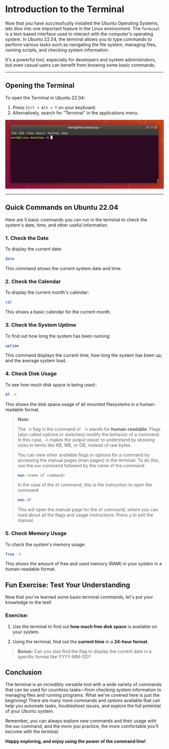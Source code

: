# Introduction to the Terminal

Now that you have successfuylly installed the Ubuntu Operating Systems, lets dive into one important feature in the Linux environment. The `Terminal` is a text-based interface used to interact with the computer's operating system. In Ubuntu 22.04, the terminal allows you to type commands to perform various tasks such as navigating the file system, managing files, running scripts, and checking system information.

It's a powerful tool, especially for developers and system administrators, but even casual users can benefit from knowing some basic commands.

---

## Opening the Terminal

To open the Terminal in Ubuntu 22.04:
1. Press `Ctrl + Alt + T` on your keyboard.
2. Alternatively, search for "Terminal" in the applications menu.

<div align="center">
  <img src="./resources/terminal.png" alt="Description of the image" width="800"/>
</div>


---

## Quick Commands on Ubuntu 22.04

Here are 5 basic commands you can run in the terminal to check the system's date, time, and other useful information.

### 1. **Check the Date**
To display the current date:
```bash
date
```
This command shows the current system date and time.

### 2. **Check the Calendar**
To display the current month's calendar:
```bash
cal
```
This shows a basic calendar for the current month.

### 3. **Check the System Uptime**
To find out how long the system has been running:
```bash
uptime
```
This command displays the current time, how long the system has been up, and the average system load.

### 4. **Check Disk Usage**
To see how much disk space is being used::
```bash
df -h
```
This shows the disk space usage of all mounted filesystems in a human-readable format.

> **Note:**
> 
> The `-h` flag in the command `df -h` stands for **human-readable**. Flags (also called options or switches) modify the behavior of a command. In this case, `-h` makes the output easier to understand by showing sizes in terms like KB, MB, or GB, instead of raw bytes.
>
> You can view other available flags or options for a command by accessing the manual pages (man pages) in the terminal. To do this, use the `man` command followed by the name of the command:
> 
> ```bash
> man <name of command>
> ```
> In the case of the `df` command, this is the instruction to open the command
>  ```bash
> man df
> ```
> This will open the manual page for the `df` command, where you can read about all the flags and usage instructions. Press `q` to exit the manual.

### 5. **Check Memory Usage**
To check the system's memory usage:
```bash
free -h
```
This shows the amount of free and used memory (RAM) in your system in a human-readable format.

## Fun Exercise: Test Your Understanding

Now that you've learned some basic terminal commands, let's put your knowledge to the test!

### Exercise:
1. Use the terminal to find out **how much free disk space** is available on your system.

2. Using the terminal, find out the **current time** in a **24-hour format**.

> **Bonus:**
> Can you also find the flag to display the current date in a specific format like YYYY-MM-DD?

## Conclusion

The terminal is an incredibly versatile tool with a wide variety of commands that can be used for countless tasks—from checking system information to managing files and running programs. What we've covered here is just the beginning! There are many more commands and options available that can help you automate tasks, troubleshoot issues, and explore the full potential of your Ubuntu system.

Remember, you can always explore new commands and their usage with the `man` command, and the more you practice, the more comfortable you’ll become with the terminal.

**Happy exploring, and enjoy using the power of the command line!**

